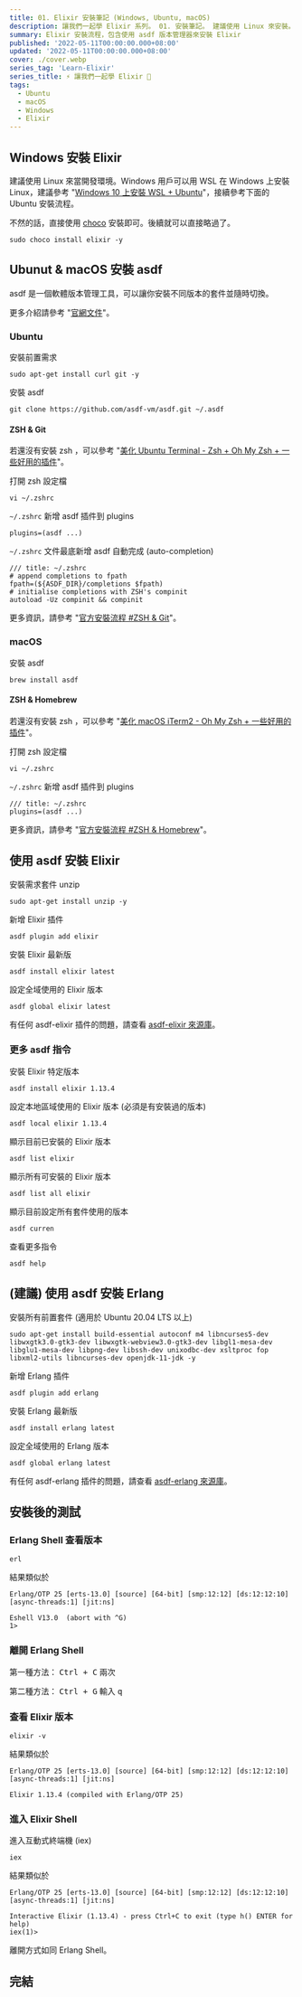 ```yaml
---
title: 01. Elixir 安裝筆記 (Windows, Ubuntu, macOS)
description: 讓我們一起學 Elixir 系列。 01. 安裝筆記。 建議使用 Linux 來安裝。本篇文章主要紀錄在 Windows 與 Ubuntu 上安裝 Elixir 的流程，包含使用 asdf 版本管理器來安裝。
summary: Elixir 安裝流程，包含使用 asdf 版本管理器來安裝 Elixir
published: '2022-05-11T00:00:00.000+08:00'
updated: '2022-05-11T00:00:00.000+08:00'
cover: ./cover.webp
series_tag: 'Learn-Elixir'
series_title: ⚡ 讓我們一起學 Elixir 🧪
tags:
  - Ubuntu
  - macOS
  - Windows
  - Elixir
---
```


## Windows 安裝 Elixir

建議使用 Linux 來當開發環境。Windows 用戶可以用 WSL 在 Windows 上安裝 Linux，建議參考 "[Windows 10 上安裝 WSL + Ubuntu](/dev-env/wsl/ubuntu)"，接續參考下面的 Ubuntu 安裝流程。

不然的話，直接使用 [choco](https://community.chocolatey.org/packages/Elixir) 安裝即可。後續就可以直接略過了。

```shell
sudo choco install elixir -y
```

## Ubunut & macOS 安裝 asdf

asdf 是一個軟體版本管理工具，可以讓你安裝不同版本的套件並隨時切換。

更多介紹請參考 "[官網文件](https://asdf-vm.com/guide/introduction.html)"。

### Ubuntu

安裝前置需求

```shell
sudo apt-get install curl git -y
```

安裝 asdf

```shell
git clone https://github.com/asdf-vm/asdf.git ~/.asdf
```

#### ZSH & Git

若還沒有安裝 zsh ，可以參考 "[美化 Ubuntu Terminal - Zsh + Oh My Zsh + 一些好用的插件](/dev-env/ubuntu/oh-my-zsh)"。

打開 zsh 設定檔

```shell
vi ~/.zshrc
```

`~/.zshrc` 新增 asdf 插件到 plugins

```shell title="~/.zshrc"
plugins=(asdf ...)
```

`~/.zshrc` 文件最底新增 asdf 自動完成 (auto-completion)

```shell
/// title: ~/.zshrc
# append completions to fpath
fpath=(${ASDF_DIR}/completions $fpath)
# initialise completions with ZSH's compinit
autoload -Uz compinit && compinit
```

更多資訊，請參考 "[官方安裝流程 #ZSH & Git](https://asdf-vm.com/guide/getting-started.html#_3-install-asdf)"。

### macOS

安裝 asdf

```shell
brew install asdf
```

#### ZSH & Homebrew

若還沒有安裝 zsh ，可以參考 "[美化 macOS iTerm2 - Oh My Zsh + 一些好用的插件](/dev-env/macos/oh-my-zsh)"。

打開 zsh 設定檔

```shell
vi ~/.zshrc
```

`~/.zshrc` 新增 asdf 插件到 plugins

```shell
/// title: ~/.zshrc
plugins=(asdf ...)
```

更多資訊，請參考 "[官方安裝流程 #ZSH & Homebrew](https://asdf-vm.com/guide/getting-started.html#_3-install-asdf)"。

## 使用 asdf 安裝 Elixir

安裝需求套件 unzip

```shell
sudo apt-get install unzip -y
```

新增 Elixir 插件

```shell
asdf plugin add elixir
```

安裝 Elixir 最新版

```shell
asdf install elixir latest
```

設定全域使用的 Elixir 版本

```shell
asdf global elixir latest
```

有任何 asdf-elixir 插件的問題，請查看 [asdf-elixir 來源庫](https://github.com/asdf-vm/asdf-elixir)。

### 更多 asdf 指令

安裝 Elixir 特定版本

```shell
asdf install elixir 1.13.4
```

設定本地區域使用的 Elixir 版本
(必須是有安裝過的版本)

```shell
asdf local elixir 1.13.4
```

顯示目前已安裝的 Elixir 版本

```shell
asdf list elixir
```

顯示所有可安裝的 Elixir 版本

```shell
asdf list all elixir
```

顯示目前設定所有套件使用的版本

```shell
asdf curren
```

查看更多指令

```shell
asdf help
```

## (建議) 使用 asdf 安裝 Erlang

安裝所有前置套件 (適用於 Ubuntu 20.04 LTS 以上)

```shell
sudo apt-get install build-essential autoconf m4 libncurses5-dev libwxgtk3.0-gtk3-dev libwxgtk-webview3.0-gtk3-dev libgl1-mesa-dev libglu1-mesa-dev libpng-dev libssh-dev unixodbc-dev xsltproc fop libxml2-utils libncurses-dev openjdk-11-jdk -y
```

新增 Erlang 插件

```shell
asdf plugin add erlang
```

安裝 Erlang 最新版

```shell
asdf install erlang latest
```

設定全域使用的 Erlang 版本

```shell
asdf global erlang latest
```

有任何 asdf-erlang 插件的問題，請查看 [asdf-erlang 來源庫](https://github.com/asdf-vm/asdf-erlang)。

## 安裝後的測試

### Erlang Shell 查看版本

```shell
erl
```

結果類似於

```shell
Erlang/OTP 25 [erts-13.0] [source] [64-bit] [smp:12:12] [ds:12:12:10] [async-threads:1] [jit:ns]

Eshell V13.0  (abort with ^G)
1>
```

### 離開 Erlang Shell

第一種方法： <kbd>Ctrl + C</kbd> 兩次

第二種方法： <kbd>Ctrl + G</kbd> 輸入 <kbd>q</kbd>

### 查看 Elixir 版本

```shell
elixir -v
```

結果類似於

```shell
Erlang/OTP 25 [erts-13.0] [source] [64-bit] [smp:12:12] [ds:12:12:10] [async-threads:1] [jit:ns]

Elixir 1.13.4 (compiled with Erlang/OTP 25)
```

### 進入 Elixir Shell

進入互動式終端機 (iex)

```shell
iex
```

結果類似於

```shell
Erlang/OTP 25 [erts-13.0] [source] [64-bit] [smp:12:12] [ds:12:12:10] [async-threads:1] [jit:ns]

Interactive Elixir (1.13.4) - press Ctrl+C to exit (type h() ENTER for help)
iex(1)>
```

離開方式如同 Erlang Shell。

## 完結
